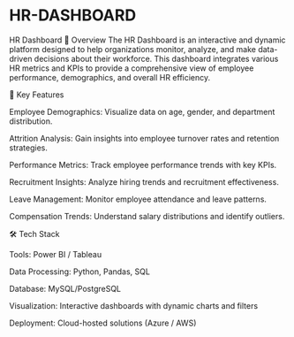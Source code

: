 # HR-DASHBOARD
HR Dashboard
📌 Overview
The HR Dashboard is an interactive and dynamic platform designed to help organizations monitor, analyze, and make data-driven decisions about their workforce. This dashboard integrates various HR metrics and KPIs to provide a comprehensive view of employee performance, demographics, and overall HR efficiency.

🎯 Key Features


Employee Demographics: Visualize data on age, gender, and department distribution.

Attrition Analysis: Gain insights into employee turnover rates and retention strategies.

Performance Metrics: Track employee performance trends with key KPIs.

Recruitment Insights: Analyze hiring trends and recruitment effectiveness.

Leave Management: Monitor employee attendance and leave patterns.

Compensation Trends: Understand salary distributions and identify outliers.

🛠️ Tech Stack


Tools: Power BI / Tableau

Data Processing: Python, Pandas, SQL

Database: MySQL/PostgreSQL

Visualization: Interactive dashboards with dynamic charts and filters

Deployment: Cloud-hosted solutions (Azure / AWS)
